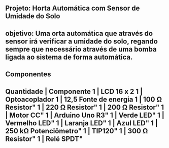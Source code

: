Projeto: Horta Automática com Sensor de Umidade do Solo
-----------------------------------
objetivo: Uma orta automática que através do sensor irá verificar a 
umidade do solo, regando sempre que necessário através de uma bomba ligada
ao sistema de forma automática.
-----------------------------------
Componentes
-----------------------------------
Quantidade  |   Componente
  1         |   LCD 16 x 2
  1         |   Optoacoplador
  1         |   12,5  Fonte de energia
  1         |   100 Ω Resistor"
  1         |   220 Ω Resistor"
  1         |   200 Ω Resistor"
  1         |   Motor CC"
  1         |   Arduino Uno R3"
  1         |   Verde LED"
  1         |   Vermelho LED"
  1         |   Laranja LED"
  1         |   Azul LED"
  1         |   250 kΩ Potenciômetro"
  1         |   TIP120"
  1         |   300 Ω Resistor"
  1         |   Relé SPDT"
-----------------------------------
